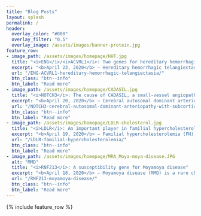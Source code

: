 ```yaml
---
title: "Blog Posts"
layout: splash
permalink: /
header:
  overlay_color: "#000"
  overlay_filter: "0.5"
  overlay_image: /assets/images/banner-protein.jpg
feature_row:
- image_path: /assets/images/homepage/HHT.jpg
  title: "<i>ENG</i>/<i>ACVRL1</i>: Two genes for hereditary hemorrhagic telangiectasia"
  excerpt: "<b>April 23, 2020</b> – Hereditary hemorrhagic telangiectasia (HHT), also known as Osler-Weber-Rendu syndrome, is an autosomal dominant vascular malformation disorder..."
  url: "/ENG-ACVRL1-hereditary-hemorrhagic-telangiectasia/"
  btn_class: "btn--info"
  btn_label: "Read more"
- image_path: /assets/images/homepage/CADASIL.jpg
  title: "<i>NOTCH3</i>: The cause of CADASIL, a small-vessel angiopathy"
  excerpt: "<b>April 20, 2020</b> – Cerebral autosomal dominant arteriopathy with subcortical infarcts and leukoencephalopathy (CADASIL) is a rare hereditary small-vessel angiopathy..."
  url: "/NOTCH3-cerebral-autosomal-dominant-arteriopathy-with-subcortical-infarcts-and-leukoencephalopathy/"
  btn_class: "btn--info"
  btn_label: "Read more"
- image_path: /assets/images/homepage/LDLR-cholesterol.jpg
  title: "<i>LDLR</i>: An important player in familial hypercholesterolemia"
  excerpt: "<b>April 19, 2020</b> – Familial hypercholesterolemia (FH) is an lipoprotein metabolism genetic disorder characterized by severely elevated plasma cholesterol levels..."
  url: "/LDLR-familial-hypercholesterolemia/"
  btn_class: "btn--info"
  btn_label: "Read more"
- image_path: /assets/images/homepage/MRA_Moya-moya-disease.JPG
  alt: "MMD"
  title: "<i>RNF213</i>: A susceptibility gene for Moyamoya disease"
  excerpt: "<b>April 18, 2020</b> – Moyamoya disease (MMD) is a rare chronic occlusive cerebrovascular disease characterized by the progressive stenosis of the arteries of the Circle of Willis..."
  url: "/RNF213-moyamoya-disease/"
  btn_class: "btn--info"
  btn_label: "Read more"
---
```

{% include feature_row %}
